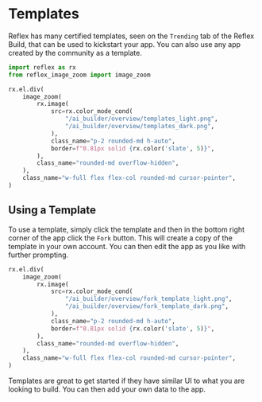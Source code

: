 # Templates

Reflex has many certified templates, seen on the `Trending` tab of the Reflex Build, that can be used to kickstart your app. You can also use any app created by the community as a template.

```python exec
import reflex as rx
from reflex_image_zoom import image_zoom
```

```python eval
rx.el.div(
    image_zoom(
        rx.image(
            src=rx.color_mode_cond(
                "/ai_builder/overview/templates_light.png",
                "/ai_builder/overview/templates_dark.png",
            ),
            class_name="p-2 rounded-md h-auto",
            border=f"0.81px solid {rx.color('slate', 5)}",
        ),
        class_name="rounded-md overflow-hidden",
    ),
    class_name="w-full flex flex-col rounded-md cursor-pointer",
)
```

## Using a Template

To use a template, simply click the template and then in the bottom right corner of the app click the `Fork` button. This will create a copy of the template in your own account. You can then edit the app as you like with further prompting.

```python eval
rx.el.div(
    image_zoom(
        rx.image(
            src=rx.color_mode_cond(
                "/ai_builder/overview/fork_template_light.png",
                "/ai_builder/overview/fork_template_dark.png",
            ),
            class_name="p-2 rounded-md h-auto",
            border=f"0.81px solid {rx.color('slate', 5)}",
        ),
        class_name="rounded-md overflow-hidden",
    ),
    class_name="w-full flex flex-col rounded-md cursor-pointer",
)
```

Templates are great to get started if they have similar UI to what you are looking to build. You can then add your own data to the app.
